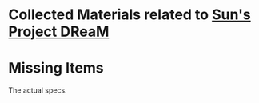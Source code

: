 # Collected Materials related to [Sun's Project DReaM](http://en.wikipedia.org/wiki/Project_DReaM)

# Missing Items

The actual specs.
